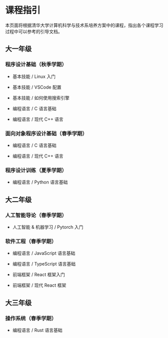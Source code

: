 # 课程指引

本页面将根据清华大学计算机科学与技术系培养方案中的课程，指出各个课程学习过程中可以参考的引导文档。

## 大一年级

### 程序设计基础（秋季学期）

- 基本技能 / Linux 入门

- 基本技能 / VSCode 配置

- 基本技能 / 如何使用搜索引擎

- 编程语言 / C 语言基础

- 编程语言 / 现代 C++ 语言

### 面向对象程序设计基础（春季学期）

- 编程语言 / C 语言基础

- 编程语言 / 现代 C++ 语言

### 程序设计训练（夏季学期）

- 编程语言 / Python 语言基础

## 大二年级

### 人工智能导论（春季学期）

- 人工智能 & 机器学习 / Pytorch 入门

### 软件工程（春季学期）

- 编程语言 / JavaScript 语言基础

- 编程语言 / TypeScript 语言基础

- 前端框架 / React 框架入门

- 前端框架 / 现代 React 框架

## 大三年级

### 操作系统（春季学期）

- 编程语言 / Rust 语言基础